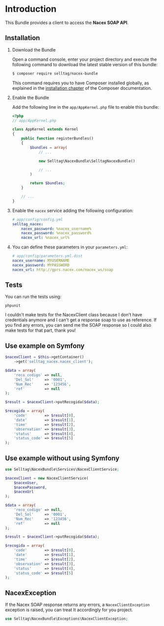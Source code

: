 # Introduction

This Bundle provides a client to access the **Nacex SOAP API**.

## Installation

 1. Download the Bundle

    Open a command console, enter your project directory and execute the
    following command to download the latest stable version of this bundle:

    ```bash
    $ composer require selltag/nacex-bundle
    ```

    This command requires you to have Composer installed globally, as explained
    in the [installation chapter](https://getcomposer.org/doc/00-intro.md)
    of the Composer documentation.

 2. Enable the Bundle

    Add the following line in the `app/AppKernel.php` file to enable this bundle:

    ```php
    <?php
    // app/AppKernel.php

    class AppKernel extends Kernel
    {
        public function registerBundles()
        {
            $bundles = array(
                // ...

                new Selltag\NacexBundle\SelltagNacexBundle()

                // ...
            )

            return $bundles;
        }

        // ...
    }
    ```

 3. Enable the `nacex` service adding the following configuration:

    ```yaml
    # app/config/config.yml
    selltag_nacex:
        nacex_password: %nacex_username%
        nacex_password: %nacex_password%
        nacex_url: %nacex_url%
    ```

 4. You can define these parameters in your `parameters.yml`:

    ```yaml
    # app/config/parameters.yml.dist
    nacex_username: MYUSERNAME
    nacex_password: MYPASSWORD
    nacex_url: http://gprs.nacex.com/nacex_ws/soap
    ```


## Tests

You can run the tests using:

```
phpunit
```

I couldn't make tests for the NacexClient class because I don't have credentials anymore and I can't get a response soap to use as reference. If you find any errors, you can send me the SOAP response so I could also make tests for that part, thank you!

## Use example on Symfony

```php
$nacexClient = $this->getContainer()
    ->get('selltag_nacex.nacex_client');

$data = array(
    'reco_codigo' => null,
    'Del_Sol'     => '0001',
    'Num_Rec'     => '123456',
    'ref'         => null
);

$result = $nacexClient->putRecogida($data);

$recogida = array(
    'code'        => $result[0],
    'date'        => $result[1],
    'time'        => $result[2],
    'observation' => $result[3],
    'status'      => $result[4],
    'status_code' => $result[5]
);
```

## Use example without using Symfony

```php
use Selltag\NacexBundle\Services\NacexClientService;

$nacexClient = new NacexClientService(
    $nacexUser,
    $nacexPassword,
    $nacexUrl
);

$data = array(
    'reco_codigo' => null,
    'Del_Sol'     => '0001',
    'Num_Rec'     => '123456',
    'ref'         => null
);

$result = $nacexClient->putRecogida($data);

$recogida = array(
    'code'        => $result[0],
    'date'        => $result[1],
    'time'        => $result[2],
    'observation' => $result[3],
    'status'      => $result[4],
    'status_code' => $result[5]
);
```

## NacexException

If the Nacex SOAP response returns any errors, a `NacexClientException`
exception is raised, you can treat It accordingly for you project.

```php
use Selltag\NacexBundle\Exceptions\NacexClientException;
```
